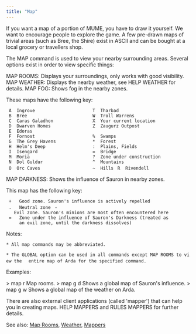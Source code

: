 ```yaml
---
title: "Map"
---
```


If you want a map of a portion of MUME, you have to draw it yourself. We
want to encourage people to explore the game. A few pre-drawn maps of
trivial areas (such as Bree, the Shire) exist in ASCII and can be bought
at a local grocery or travellers shop.

The MAP command is used to view your nearby surrounding areas. Several
options exist in order to view specific things:

MAP ROOMS: Displays your surroundings, only works with good visibility.
MAP WEATHER: Displays the nearby weather, see HELP WEATHER for details.
MAP FOG: Shows fog in the nearby zones.

These maps have the following key:

<div>

` A  Ingrove                      T  Tharbad`
` B  Bree                         W  Troll Warrens`
` C  Caras Galadhon               X  Your current location`
` D  Dwarven Homes                Z  Zaugurz Outpost`
` E  Edoras                       `
` F  Fornost                      %  Swamps`
` G  The Grey Havens              *  Forest`
` H  Helm's Deep                  :  Plains, Fields`
` I  Isengard                     =  Bridge`
` M  Moria                        ?  Zone under construction`
` N  Dol Guldur                   ^  Mountains`
` O  Orc Caves                    ~  Hills`
` R  Rivendell`

</div>

MAP DARKNESS: Shows the influence of Sauron in nearby zones.

<div>

This map has the following key:

` +   Good zone. Sauron's influence is actively repelled`
` .   Neutral zone`
` -   Evil zone. Sauron's minions are most often encountered here`
` =   Zone under the influence of Sauron's Darkness (treated as`
`     an evil zone, until the darkness dissolves)`

</div>

Notes:

`* All map commands may be abbreviated.`

`* The GLOBAL option can be used in all commands except MAP ROOMS to view the`
`  entire map of Arda for the specified command.`

Examples:

\> map r Map rooms. \> map g d Shows a global map of Sauron's influence.
\> map g w Shows a global map of the weather on Arda.

There are also external client applications (called 'mapper') that can
help you in creating maps. HELP MAPPERS and RULES MAPPERS for further
details.

See also: [Map Rooms](Map_Rooms "wikilink"),
[Weather](Weather "wikilink"), [Mappers](Mapper "wikilink")